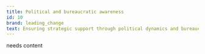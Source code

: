 ```yaml
---
title: Political and bureaucratic awareness
id: 10
brand: leading_change
text: Ensuring strategic support through political dynamics and bureaucratic procedures
---
```

needs content